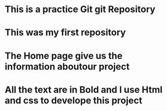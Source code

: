 # This is a practice Git git Repository

# This was my first repository

# The Home page give us the information aboutour project

# All the text are in **Bold** and  I use Html and css to develope this project